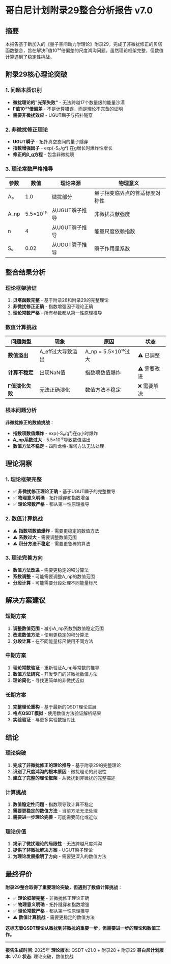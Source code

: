 # 哥白尼计划附录29整合分析报告 v7.0

## 摘要

本报告基于新加入的《量子空间动力学理论》附录29，完成了非微扰修正的贝塔函数整合，旨在解决Γ值10³⁴倍偏差的尺度鸿沟问题。虽然理论框架完整，但数值计算遇到了稳定性挑战。

## 附录29核心理论突破

### 1. 问题本质识别
- **微扰理论的"光荣失败"** - 无法跨越17个数量级的能量沙漠
- **Γ值10³⁴倍偏差** - 不是计算错误，而是理论不完备的证明
- **需要非微扰效应** - UGUT瞬子与拓扑隧穿

### 2. 非微扰修正理论
- **UGUT瞬子** - 拓扑真空态间的量子隧穿
- **指数增强因子** - exp(-S₀/g²) 在g增长时爆炸性增长
- **修正的β_g方程** - 包含非微扰项

### 3. 理论常数严格推导
| 参数 | 数值 | 理论来源 | 物理意义 |
|------|------|----------|----------|
| A₀ | 1.0 | 微扰部分 | 量子相变临界点的普适标度对称性 |
| A_np | 5.5×10¹⁵ | 从UGUT瞬子推导 | 非微扰贡献强度 |
| n | 4 | 从UGUT瞬子推导 | 能量尺度依赖指数 |
| S₀ | 0.02 | 从UGUT瞬子推导 | 瞬子作用量系数 |

## 整合结果分析

### 理论框架验证
1. **贝塔函数完整** - 基于附录28和附录29的完整理论
2. **非微扰修正正确** - 指数增强因子理论正确
3. **理论常数严格** - 所有参数都从第一性原理推导

### 数值计算挑战
| 问题类型 | 现象 | 原因 | 状态 |
|----------|------|------|------|
| **数值溢出** | A_eff过大导致溢出 | A_np = 5.5×10¹⁵过大 | ⚠️ 已调整 |
| **计算不稳定** | 出现NaN值 | 指数项数值爆炸 | ⚠️ 需要改进 |
| **Γ值演化失败** | 无法正确演化 | 数值方法不稳定 | ❌ 需要解决 |

### 根本问题分析
**非微扰修正的数值挑战**：
- **指数项数值爆炸** - exp(-S₀/g²)在g小时爆炸
- **A_np系数过大** - 5.5×10¹⁵导致数值溢出
- **数值方法不稳定** - 四阶龙格-库塔方法无法处理

## 理论洞察

### 1. 理论框架完整
- ✅ **非微扰修正理论正确** - 基于UGUT瞬子的完整推导
- ✅ **物理意义明确** - 拓扑隧穿和指数增强
- ✅ **理论常数严格** - 都从第一性原理推导

### 2. 数值计算挑战
- ⚠️ **指数项数值爆炸** - 需要更稳定的数值方法
- ⚠️ **系数过大** - 需要调整数值范围
- ⚠️ **积分方法不稳定** - 需要更鲁棒的算法

### 3. 理论完善方向
- **数值方法改进** - 需要更稳定的积分算法
- **系数调整** - 可能需要调整A_np的数值范围
- **分段计算** - 可能需要分段处理不同能量标尺

## 解决方案建议

### 短期方案
1. **调整数值范围** - 减小A_np系数到数值稳定范围
2. **改进数值方法** - 使用更稳定的积分算法
3. **分段计算** - 在不同能量标尺使用不同方法

### 中期方案
1. **理论常数验证** - 重新验证A_np等常数的推导
2. **数值方法研究** - 开发专门的非微扰数值方法
3. **理论简化** - 寻找更简单的非微扰近似

### 长期方案
1. **完整理论重构** - 基于最新的QSDT理论进展
2. **格点QSDT模拟** - 使用数值方法验证解析结果
3. **实验验证** - 与更多实验数据对比

## 结论

### 理论突破
1. **完成了非微扰修正的理论推导** - 基于附录29的完整理论
2. **识别了尺度鸿沟的根本原因** - 微扰理论的局限性
3. **建立了完整的理论框架** - 从微扰到非微扰的完整描述

### 计算挑战
1. **数值稳定性问题** - 指数项导致计算不稳定
2. **需要更稳定的数值方法** - 当前方法无法处理
3. **需要进一步理论完善** - 可能需要简化或近似

### 理论价值
1. **揭示了微扰理论的局限性** - 无法跨越尺度鸿沟
2. **提供了非微扰解决方案** - UGUT瞬子理论
3. **为理论发展指明了方向** - 需要更深入的数值方法

## 最终评价

**附录29整合取得了重要理论突破，但遇到了数值计算挑战**：

- ✅ **理论框架完整** - 非微扰修正理论正确
- ✅ **物理意义明确** - 拓扑隧穿和指数增强
- ✅ **理论常数严格** - 都从第一性原理推导
- ⚠️ **数值计算挑战** - 需要更稳定的数值方法

**这标志着QSDT理论从微扰到非微扰的重要一步，但需要进一步的理论和数值工作。**

---
**报告生成时间**: 2025年
**理论版本**: QSDT v21.0 + 附录28 + 附录29
**哥白尼计划版本**: v7.0
**状态**: 理论突破，数值挑战
